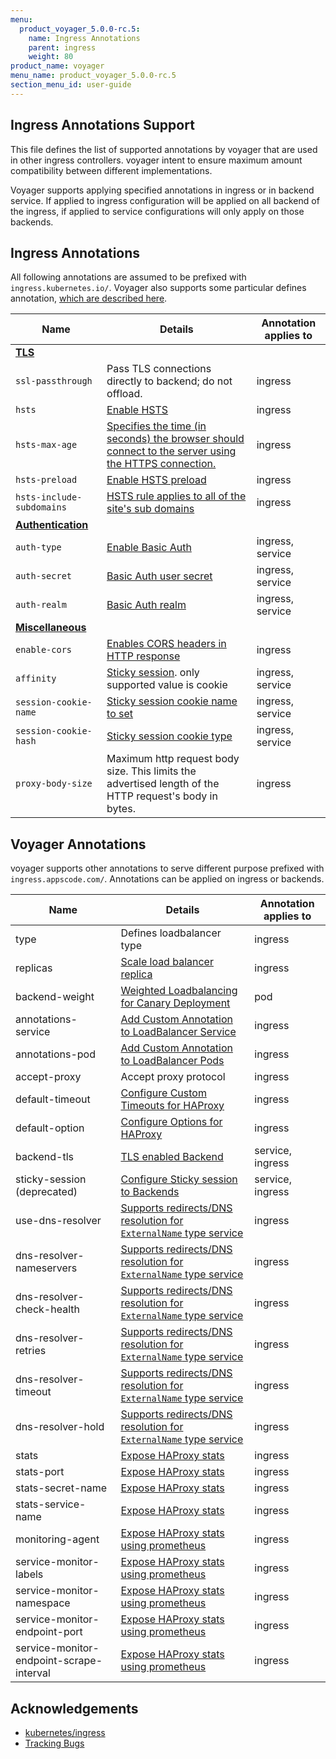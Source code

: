 ```yaml
---
menu:
  product_voyager_5.0.0-rc.5:
    name: Ingress Annotations
    parent: ingress
    weight: 80
product_name: voyager
menu_name: product_voyager_5.0.0-rc.5
section_menu_id: user-guide
---
```



## Ingress Annotations Support
This file defines the list of supported annotations by voyager that are used in other ingress controllers.
voyager intent to ensure maximum amount compatibility between different implementations.

Voyager supports applying specified annotations in ingress or in backend service. If applied to ingress
configuration will be applied on all backend of the ingress, if applied to service configurations will only apply on those backends.

## Ingress Annotations
All following annotations are assumed to be prefixed with `ingress.kubernetes.io/`.
Voyager also supports some particular defines annotation, [which are described here](#voyager-annotations).

| Name | Details | Annotation applies to |
| --- |----| --- |
| **[TLS](https://github.com/kubernetes/ingress/blob/master/docs/annotations.md#tls-related)** |
| `ssl-passthrough` | Pass TLS connections directly to backend; do not offload.   |  ingress |
| `hsts` | [Enable HSTS](hsts.md) | ingress |
| `hsts-max-age` | [Specifies the time (in seconds) the browser should connect to the server using the HTTPS connection.](hsts.md) | ingress|
| `hsts-preload` | [Enable HSTS preload](hsts.md) | ingress |
| `hsts-include-subdomains` | [HSTS rule applies to all of the site's sub domains](hsts.md) | ingress |
| **[Authentication](https://github.com/kubernetes/ingress/blob/master/docs/annotations.md#authentication-related)** |
| `auth-type` | [Enable Basic Auth](basic-auth.md) | ingress, service |
| `auth-secret` | [Basic Auth user secret](basic-auth.md) | ingress, service |
| `auth-realm` | [Basic Auth realm](basic-auth.md) | ingress, service |
| **[Miscellaneous](https://github.com/kubernetes/ingress/blob/master/docs/annotations.md#miscellaneous)** |
| `enable-cors` | [Enables CORS headers in HTTP response](cors.md) | ingress |
| `affinity` | [Sticky session](sticky-session.md). only supported value is cookie | ingress, service |
| `session-cookie-name` | [Sticky session cookie name to set](sticky-session.md) | ingress, service |
| `session-cookie-hash` | [Sticky session cookie type](sticky-session.md) | ingress, service |
| `proxy-body-size` | Maximum http request body size. This limits the advertised length of the HTTP request's body in bytes. | ingress |


## Voyager Annotations
voyager supports other annotations to serve different purpose prefixed with `ingress.appscode.com/`. Annotations
can be applied on ingress or backends.

| Name | Details | Annotation applies to |
|------|---------|---------------------|
| type | Defines loadbalancer type | ingress |
| replicas | [Scale load balancer replica](/docs/user-guide/ingress/replicas-and-autoscaling.md)| ingress |
| backend-weight | [Weighted Loadbalancing for Canary Deployment](weighted.md)| pod |
| annotations-service | [Add Custom Annotation to LoadBalancer Service](annotations.md)| ingress |
| annotations-pod | [Add Custom Annotation to LoadBalancer Pods](annotations.md) | ingress |
| accept-proxy | Accept proxy protocol | ingress |
| default-timeout | [Configure Custom Timeouts for HAProxy](configure-timeouts.md) | ingress |
| default-option | [Configure Options for HAProxy](configure-options.md) | ingress |
| backend-tls | [TLS enabled Backend](backend-tls.md) | service, ingress |
| sticky-session (deprecated) | [Configure Sticky session to Backends](sticky-session.md) | service, ingress |
| use-dns-resolver | [Supports redirects/DNS resolution for `ExternalName` type service](external-svc.md) | ingress |
| dns-resolver-nameservers | [Supports redirects/DNS resolution for `ExternalName` type service](external-svc.md) |ingress|
| dns-resolver-check-health | [Supports redirects/DNS resolution for `ExternalName` type service](external-svc.md) |ingress|
| dns-resolver-retries | [Supports redirects/DNS resolution for `ExternalName` type service](external-svc.md) | ingress|
| dns-resolver-timeout | [Supports redirects/DNS resolution for `ExternalName` type service](external-svc.md) |ingress|
| dns-resolver-hold | [Supports redirects/DNS resolution for `ExternalName` type service](external-svc.md)|ingress|
| stats | [Expose HAProxy stats](stats-and-prometheus.md) | ingress |
| stats-port | [Expose HAProxy stats](stats-and-prometheus.md) | ingress |
| stats-secret-name | [Expose HAProxy stats](stats-and-prometheus.md) | ingress |
| stats-service-name | [Expose HAProxy stats](stats-and-prometheus.md) | ingress |
| monitoring-agent | [Expose HAProxy stats using prometheus](stats-and-prometheus.md#using-prometheus) | ingress |
| service-monitor-labels |[Expose HAProxy stats using prometheus](stats-and-prometheus.md#using-prometheus) | ingress |
| service-monitor-namespace|[Expose HAProxy stats using prometheus](stats-and-prometheus.md#using-prometheus) | ingress |
| service-monitor-endpoint-port|[Expose HAProxy stats using prometheus](stats-and-prometheus.md#using-prometheus) | ingress |
| service-monitor-endpoint-scrape-interval |[Expose HAProxy stats using prometheus](stats-and-prometheus.md#using-prometheus) | ingress |


## Acknowledgements
 - [kubernetes/ingress](https://github.com/kubernetes/ingress/blob/master/docs/annotations.md)
 - [Tracking Bugs](https://github.com/appscode/voyager/issues/491)